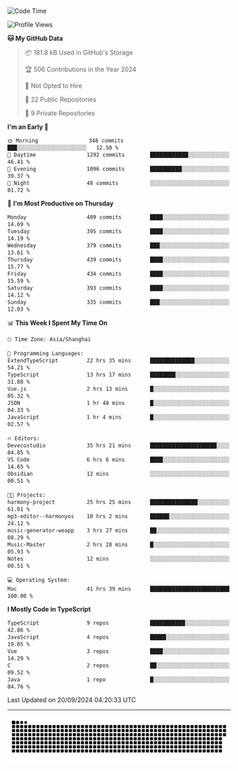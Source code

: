 <!--
<picture>
  <source
    srcset="https://github-readme-stats.vercel.app/api?username=kevinxft&show_icons=true&theme=dark"
    media="(prefers-color-scheme: dark)"
  />
  <source
    srcset="https://github-readme-stats.vercel.app/api?username=kevinxft&show_icons=true"
    media="(prefers-color-scheme: light), (prefers-color-scheme: no-preference)"
  />
  <img src="https://github-readme-stats.vercel.app/api?username=kevinxft&show_icons=true" />
</picture>
-->

<!--START_SECTION:waka-->
![Code Time](http://img.shields.io/badge/Code%20Time-2%2C578%20hrs%2040%20mins-blue)

![Profile Views](http://img.shields.io/badge/Profile%20Views-0-blue)

**🐱 My GitHub Data** 

> 📦 181.8 kB Used in GitHub's Storage 
 > 
> 🏆 506 Contributions in the Year 2024
 > 
> 🚫 Not Opted to Hire
 > 
> 📜 22 Public Repositories 
 > 
> 🔑 9 Private Repositories 
 > 
**I'm an Early 🐤** 

```text
🌞 Morning                348 commits         ███░░░░░░░░░░░░░░░░░░░░░░   12.50 % 
🌆 Daytime                1292 commits        ████████████░░░░░░░░░░░░░   46.41 % 
🌃 Evening                1096 commits        ██████████░░░░░░░░░░░░░░░   39.37 % 
🌙 Night                  48 commits          ░░░░░░░░░░░░░░░░░░░░░░░░░   01.72 % 
```
📅 **I'm Most Productive on Thursday** 

```text
Monday                   409 commits         ████░░░░░░░░░░░░░░░░░░░░░   14.69 % 
Tuesday                  395 commits         ████░░░░░░░░░░░░░░░░░░░░░   14.19 % 
Wednesday                379 commits         ███░░░░░░░░░░░░░░░░░░░░░░   13.61 % 
Thursday                 439 commits         ████░░░░░░░░░░░░░░░░░░░░░   15.77 % 
Friday                   434 commits         ████░░░░░░░░░░░░░░░░░░░░░   15.59 % 
Saturday                 393 commits         ████░░░░░░░░░░░░░░░░░░░░░   14.12 % 
Sunday                   335 commits         ███░░░░░░░░░░░░░░░░░░░░░░   12.03 % 
```


📊 **This Week I Spent My Time On** 

```text
🕑︎ Time Zone: Asia/Shanghai

💬 Programming Languages: 
ExtendTypeScript         22 hrs 35 mins      ██████████████░░░░░░░░░░░   54.21 % 
TypeScript               13 hrs 17 mins      ████████░░░░░░░░░░░░░░░░░   31.88 % 
Vue.js                   2 hrs 13 mins       █░░░░░░░░░░░░░░░░░░░░░░░░   05.32 % 
JSON                     1 hr 48 mins        █░░░░░░░░░░░░░░░░░░░░░░░░   04.33 % 
JavaScript               1 hr 4 mins         █░░░░░░░░░░░░░░░░░░░░░░░░   02.57 % 

🔥 Editors: 
Devecostudio             35 hrs 21 mins      █████████████████████░░░░   84.85 % 
VS Code                  6 hrs 6 mins        ████░░░░░░░░░░░░░░░░░░░░░   14.65 % 
Obsidian                 12 mins             ░░░░░░░░░░░░░░░░░░░░░░░░░   00.51 % 

🐱‍💻 Projects: 
harmony-project          25 hrs 25 mins      ███████████████░░░░░░░░░░   61.01 % 
mp3-editor--harmonyos    10 hrs 2 mins       ██████░░░░░░░░░░░░░░░░░░░   24.12 % 
music-generator-weapp    3 hrs 27 mins       ██░░░░░░░░░░░░░░░░░░░░░░░   08.29 % 
Music-Master             2 hrs 28 mins       █░░░░░░░░░░░░░░░░░░░░░░░░   05.93 % 
Notes                    12 mins             ░░░░░░░░░░░░░░░░░░░░░░░░░   00.51 % 

💻 Operating System: 
Mac                      41 hrs 39 mins      █████████████████████████   100.00 % 
```

**I Mostly Code in TypeScript** 

```text
TypeScript               9 repos             ███████████░░░░░░░░░░░░░░   42.86 % 
JavaScript               4 repos             █████░░░░░░░░░░░░░░░░░░░░   19.05 % 
Vue                      3 repos             ████░░░░░░░░░░░░░░░░░░░░░   14.29 % 
C                        2 repos             ██░░░░░░░░░░░░░░░░░░░░░░░   09.52 % 
Java                     1 repo              █░░░░░░░░░░░░░░░░░░░░░░░░   04.76 % 
```




 Last Updated on 20/09/2024 04:20:33 UTC
<!--END_SECTION:waka-->

---

<picture>
  <source media="(prefers-color-scheme: dark)" srcset="https://raw.githubusercontent.com/kevinxft/kevinxft/output/github-contribution-grid-snake-dark.svg">
  <source media="(prefers-color-scheme: light)" srcset="https://raw.githubusercontent.com/kevinxft/kevinxft/output/github-contribution-grid-snake.svg">
  <img alt="github contribution grid snake animation" src="https://raw.githubusercontent.com/kevinxft/kevinxft/output/github-contribution-grid-snake.svg">
</picture>